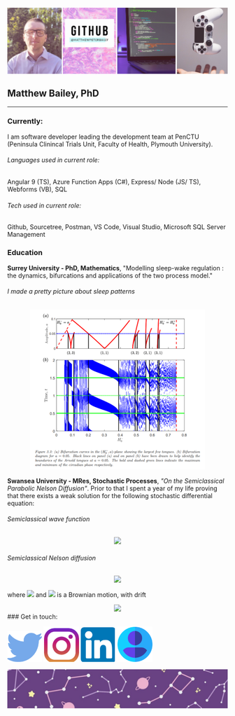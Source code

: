 ![Header](https://github.com/matthewpeterbailey/matthewpeterbailey/blob/master/Images/Header.png)

## Matthew Bailey, PhD

---

### Currently:

I am software developer leading the development team at PenCTU (Peninsula Clinincal Trials Unit, Faculty of Health, Plymouth University).

###### Languages used in current role:

Angular 9 (TS), Azure Function Apps (C#), Express/ Node (JS/ TS), Webforms (VB), SQL

###### Tech used in current role:

Github, Sourcetree, Postman, VS Code, Visual Studio, Microsoft SQL Server Management

### Education

**Surrey University - PhD, Mathematics**, "Modelling sleep-wake regulation : the dynamics, bifurcations and applications of the two process model."

###### I made a pretty picture about sleep patterns

<div style="text-align:center"><img src="https://github.com/matthewpeterbailey/matthewpeterbailey/blob/master/Images/Thesis.PNG" /></div>
<!-- ![Thesis](https://github.com/matthewpeterbailey/matthewpeterbailey/blob/master/Images/Thesis.PNG) -->

**Swansea University - MRes, Stochastic Processes**, _"On the Semiclassical Parabolic Nelson Diffusion"_.
Prior to that I spent a year of my life proving that there exists a weak solution for the following stochastic differential equation:

###### Semiclassical wave function

<div style="text-align:center">
<img src="https://latex.codecogs.com/svg.latex?\small&space;\psi^P = \exp\left(i\frac{2\sqrt{\mu}}{\hbar}\text{sgn}(x_2)\sqrt{|x| - x_1} \right)" />
</div>

###### Semiclassical Nelson diffusion

<div style="text-align:center">
<img src="https://latex.codecogs.com/svg.latex?\small&space;dX_t = b(X_t)dt + \epsilon dB_t" />
</div>

where <img src="https://latex.codecogs.com/svg.latex?\small&space;\epsilon = \sqrt{\hbar}" /> and <img src="https://latex.codecogs.com/svg.latex?\small&space;B_t" /> is a Brownian motion, with drift

<div style="text-align:center">
<img src="https://latex.codecogs.com/svg.latex?\small&space;b(x) = \sqrt{\mu}\frac{\text{sgn}(x_2)}{\sqrt{|x|-x_1}}\frac{x}{|x|}+ \sqrt{\mu}\frac{\text{sgn}(x_2)}{\sqrt{|x|-x_1}}(-1,0,0)." />

</div>
### Get in touch:

[![Twitter][1]][2] [![Instagram][3]][4] [![LinkedIn][5]][6] [![Work][7]][8]

[1]: https://github.com/matthewpeterbailey/matthewpeterbailey/blob/master/Images/Twitter.PNG
[2]: https://twitter.com/mattbaileydev "Go to twitter"
[3]: https://github.com/matthewpeterbailey/matthewpeterbailey/blob/master/Images/Instagram.PNG
[4]: https://www.instagram.com/chemicalspaceman/?hl=en "Go to Instagram"
[5]: https://github.com/matthewpeterbailey/matthewpeterbailey/blob/master/Images/LinkedIn.PNG
[6]: https://www.linkedin.com/in/matthewpeterbailey/ "Go to LinkedIn"
[7]: https://github.com/matthewpeterbailey/matthewpeterbailey/blob/master/Images/Work.PNG
[8]: https://www.plymouth.ac.uk/staff/matthew-bailey "Go to PenCTU"

![Footer](https://github.com/matthewpeterbailey/matthewpeterbailey/blob/master/Images/Footer.jpg)
